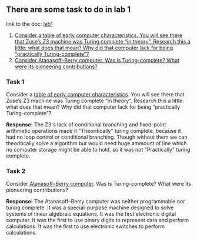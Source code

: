 ## There are some task to do in lab 1
link to the doc: [lab1](https://docs.google.com/document/d/1-sXsrMe71SvzVxSF8bey14EAN66hWJa3P95h89LKsMY/edit)
1. [Consider a table of early computer characteristics. You will see there that Zuse’s Z3 machine was Turing complete “in theory”. Research this a little: what does that mean? Why did that computer lack for being “practically Turing-complete”?
](#task1)
2. [Consider Atanasoff–Berry computer. Was is Turing-complete? What were its pioneering contributions?](#task2)







### Task 1
Consider a [table of early computer characteristics](https://en.wikipedia.org/wiki/History_of_computing_hardware#Early_digital_computer_characteristics). You will see there that Zuse’s Z3 machine was Turing complete “in theory”. Research this a little: what does that mean? Why did that computer lack for being “practically Turing-complete”?

**Response:** The Z3's lack of conditional branching and fixed-point arithmetic operations made it "Theoritically" turing complete, because it had no loop control or conditional branching. Though without them we can theoritically solve a algorithm but would need huge ammount of line which no computer storage might be able to hold, so it was not "Practically" turing complete. 

### Task 2
Consider [Atanasoff–Berry computer](https://en.wikipedia.org/wiki/Atanasoff%E2%80%93Berry_computer). Was is Turing-complete? What were its pioneering contributions?

 **Response:** The Atanasoff–Berry computer was neither programmable nor turing complete. It was a special-purpose machine designed to solve systems of linear algebraic equations. It was the first electronic digital computer. It was the first to use binary digits to represent data and perform calculations. It was the first to use electronic switches to perform calculations. 